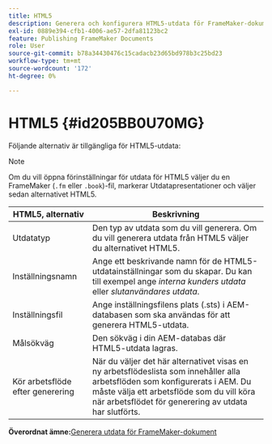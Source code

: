 ```yaml
---
title: HTML5
description: Generera och konfigurera HTML5-utdata för FrameMaker-dokument i AEM Guides.
exl-id: 0889e394-cfb1-4006-ae57-2dfa81123bc2
feature: Publishing FrameMaker Documents
role: User
source-git-commit: b78a34430476c15cadacb23d65bd978b3c25bd23
workflow-type: tm+mt
source-wordcount: '172'
ht-degree: 0%

---
```


# HTML5 {#id205BB0U70MG}

Följande alternativ är tillgängliga för HTML5-utdata:

>[!NOTE]
>
> Om du vill öppna förinställningar för utdata för HTML5 väljer du en FrameMaker \(`.fm` eller `.book`\)-fil, markerar Utdatapresentationer och väljer sedan alternativet HTML5.

| HTML5, alternativ | Beskrivning |
|------------|-----------|
| Utdatatyp | Den typ av utdata som du vill generera. Om du vill generera utdata från HTML5 väljer du alternativet HTML5. |
| Inställningsnamn | Ange ett beskrivande namn för de HTML5-utdatainställningar som du skapar. Du kan till exempel ange *interna kunders utdata* eller *slutanvändares utdata*. |
| Inställningsfil | Ange inställningsfilens plats \(.sts\) i AEM-databasen som ska användas för att generera HTML5-utdata. |
| Målsökväg | Den sökväg i din AEM-databas där HTML5-utdata lagras. |
| Kör arbetsflöde efter generering | När du väljer det här alternativet visas en ny arbetsflödeslista som innehåller alla arbetsflöden som konfigurerats i AEM. Du måste välja ett arbetsflöde som du vill köra när arbetsflödet för generering av utdata har slutförts. |

**Överordnat ämne:**&#x200B;[&#x200B; Generera utdata för FrameMaker-dokument](fm-output-generatation.md)
